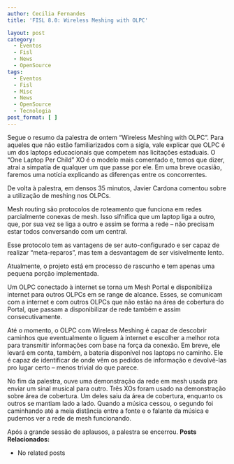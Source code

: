 ```yaml
---
author: Cecilia Fernandes
title: 'FISL 8.0: Wireless Meshing with OLPC'

layout: post
category:
  - Eventos
  - Fisl
  - News
  - OpenSource
tags:
  - Eventos
  - Fisl
  - Misc
  - News
  - OpenSource
  - Tecnologia
post_format: [ ]
---
```

Segue o resumo da palestra de ontem “Wireless Meshing with OLPC”. Para aqueles que não estão familiarizados com a sigla, vale explicar que OLPC é um dos laptops educacionais que competem nas licitações estaduais. O “One Laptop Per Child” XO é o modelo mais comentado e, temos que dizer, atrai a simpatia de qualquer um que passe por ele. Em uma breve ocasião, faremos uma notícia explicando as diferenças entre os concorrentes.

De volta à palestra, em densos 35 minutos, Javier Cardona comentou sobre a utilização de meshing nos OLPCs.

Mesh routing são protocolos de roteamento que funciona em redes parcialmente conexas de mesh. Isso sifnifica que um laptop liga a outro, que, por sua vez se liga a outro e assim se forma a rede – não precisam estar todos conversando com um central.

Esse protocolo tem as vantagens de ser auto-configurado e ser capaz de realizar “meta-reparos”, mas tem a desvantagem de ser visivelmente lento.

Atualmente, o projeto está em processo de rascunho e tem apenas uma pequena porção implementada.

Um OLPC conectado à internet se torna um Mesh Portal e disponibiliza internet para outros OLPCs em se range de alcance. Esses, se comunicam com a internet e com outros OLPCs que não estão na área de cobertura do Portal, que passam a disponibilizar de rede também e assim consecutivamente.

Até o momento, o OLPC com Wireless Meshing é capaz de descobrir caminhos que eventualmente o liguem à internet e escolher a melhor rota para transmitir informações com base na força da conexão. Em breve, ele levará em conta, também, a bateria disponível nos laptops no caminho. Ele é capaz de identificar de onde vêm os pedidos de informação e devolvê-las pro lugar certo – menos trivial do que parece.

No fim da palestra, ouve uma demonstração da rede em mesh usada pra enviar um sinal musical para outro. Três XOs foram usado na demonstração sobre área de cobertura. Um deles saiu da área de cobertura, enquanto os outros se mantiam lado a lado. Quando a música cessou, o segundo foi caminhando até a meia distância entre a fonte e o falante da música e pudemos ver a rede de mesh funcionando.

Após a grande sessão de aplausos, a palestra se encerrou. 
**Posts Relacionados:** 
*   No related posts

















